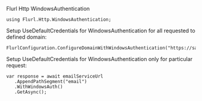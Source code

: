 ﻿Flurl Http WindowsAuthentication

```
using Flurl.Http.WindowsAuthentication;
```

Setup UseDefaultCredentials for WindowsAuthentication for all requested to defined domain:
```
FlurlConfiguration.ConfigureDomainWithWindowsAuthentication("https://sample.url");
```

Setup UseDefaultCredentials for WindowsAuthentication only for particular request:
```
var response = await emailServiceUrl
   .AppendPathSegment("email")
   .WithWindowsAuth()
   .GetAsync();
```